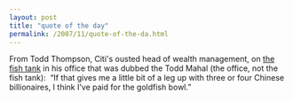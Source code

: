 ```yaml
---
layout: post
title: "quote of the day"
permalink: /2007/11/quote-of-the-da.html
---
```


<p>From Todd Thompson, Citi's ousted head of wealth management, on <a href="http://dealbook.blogs.nytimes.com/2007/11/07/ousted-citi-executive-todd-thomson-fires-back/index.html?hp">the fish tank</a> in his office that was dubbed the Todd Mahal (the office, not the fish tank):&nbsp; “If that gives me a little bit of a leg up with three or four Chinese billionaires, I think I’ve paid for the goldfish bowl.” </p>


